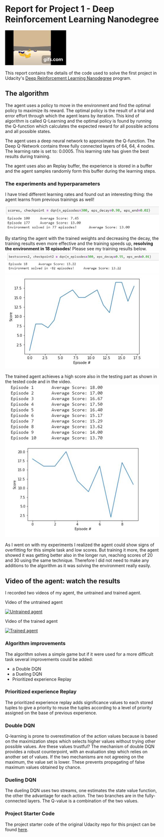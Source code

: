 [//]: # (Image References)
[image1]: assets/TrainedAgent.gif
[image2]: assets/scores1.jpg
[image3]: assets/bestscores.jpg
[image4]: assets/graph_scores.jpg
[image5]: assets/graph_testresults.jpg

# Report for Project 1 - Deep Reinforcement Learning Nanodegree

![Trained Agents][image1]

This report contains the details of the code used to solve the first project in Udacity's [Deep Reinforcement Learning Nanodegree](https://www.udacity.com/course/deep-reinforcement-learning-nanodegree--nd893) program.  


## The algorithm

 The agent uses a policy to move in the environment and find the optimal policy to maximize its reward. The optimal policy is the result of a trial and error effort through which the agent leans by iteration. This kind of algorithm is called Q-Learning and the optimal policy is found by running the Q-function which calculates the expected reward for all possible actions and all possible states.

 The agent uses a deep neural network to approximate the Q-function. The Deep Q-Network contains three fully connected layers of 64, 64, 4 nodes. The learning rate is set to: 0.0005. This learning rate has given the best results during training.

 The agent uses also an Replay buffer, the experience is stored in a buffer and the agent samples randomly form this buffer during the learning steps.

### The experiments and hyperparameters

 I have tried different learning rates and found out an interesting thing:
 the agent learns from previous trainings as well! 
 
![First training results][image2]
By starting the agent with the trained weights and decreasing the decay, the training results even more effective and the training speeds up, **resolving the environment in 18 episodes**! Please see my training results below.
![Best training][image3]
![Training graph][image4]

 The trained agent achieves a high score also in the testing part as shown in the tested code and in the video.
![Training test results][image5]

As I went on with my experiments I realized the agent could show signs of overfitting for this simple task and low scores. But training it more, the agent showed it was getting better also in the longer run, reaching scores of 20 and 30 using the same technique.
Therefore I did not need to make any additions to the algorithm as it was solving the environment really easily.

## Video of the agent: watch the results
I recorded two videos of my agent, the untrained and trained agent.

Video of the untrained agent

[![Untrained agent](http://i3.ytimg.com/vi/rup91bcHyXY/hqdefault.jpg)](https://youtu.be/rup91bcHyXY)

Video of the trained agent

[![Trained agent](http://i3.ytimg.com/vi/UVtsaJRsFxc/hqdefault.jpg)](https://youtu.be/UVtsaJRsFxc)



### Algorithm improvements

The algorithm solves a simple game but if it were used for a more difficult task several improvements could be added:
 - a Double DQN
 - a Dueling DQN
 - Prioritized experience Replay

### Prioritized experience Replay

The prioritized experience replay adds significance values to each stored tuples to give a priority to reuse the tuples according to a level of priority assigned on the base of previous experience.

### Double DQN

Q-learning is prone to overestimation of the action values because is based on the maximization steps which selects higher values without trying other possible values. Are these values trustful? The mechanism of double DQN provides a robust counterpoint, with an evaluation step which relies on another set of values. If the two mechanisms are not agreeing on the maximum, the value set is lower. These prevents propagating of false maximum values obtained by chance.

### Dueling DQN

The dueling DQN uses two streams, one estimates the state value function, the other the advantage for each action. The two branches are in the fully-connected layers. The Q-value is a combination of the two values.

### Project Starter Code
The project starter code of the original Udacity repo for this project can be found [here](https://github.com/udacity/deep-reinforcement-learning/tree/master/p1_navigation).


